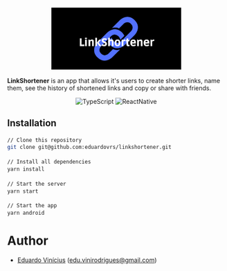 <p align="center">
  <a rel="noopener" target="_blank"><img width="300" src="./src/assets/LinkShortener.png" alt="LinkShortener"></a>
</p>

**LinkShortener** is an app that allows it's users to create shorter links, name them, see the history of shortened links and copy or share with friends.

<div align="center">

![TypeScript](https://img.shields.io/badge/typescript%20-%23007ACC.svg?&style=for-the-badge&logo=typescript&logoColor=white)
![ReactNative](https://img.shields.io/badge/react_native-%2320232a.svg?style=for-the-badge&logo=react&logoColor=%2361DAFB)

</div>

## Installation

```sh
// Clone this repository
git clone git@github.com:eduardovrs/linkshortener.git

// Install all dependencies
yarn install

// Start the server
yarn start

// Start the app
yarn android
```

# Author

- [Eduardo Vinícius](https://github.com/eduardovrs) (edu.vinirodrigues@gmail.com)
